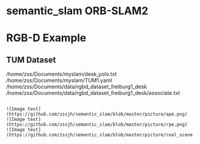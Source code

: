 # semantic_slam ORB-SLAM2

#  RGB-D Example
## TUM Dataset

/home/zss/Documents/myslam/desk_yolo.txt /home/zss/Documents/myslam/TUM1.yaml /home/zss/Documents/data/rgbd_dataset_freiburg1_desk /home/zss/Documents/data/rgbd_dataset_freiburg1_desk/associate.txt
  ```
  
![Image text](https://github.com/zssjh/semantic_slam/blob/master/picture/ape.png)
![Image text](https://github.com/zssjh/semantic_slam/blob/master/picture/rpe.png)
![Image text](https://github.com/zssjh/semantic_slam/blob/master/picture/real_scene.png)

